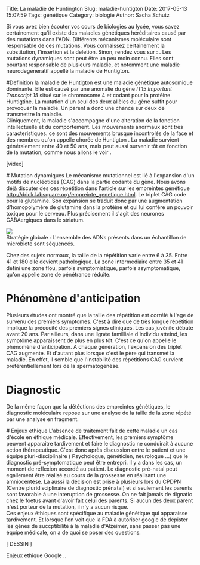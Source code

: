 Title: La maladie de Huntington
Slug: maladie-huntigton
Date: 2017-05-13 15:07:59
Tags: génétique
Category: biologie
Author: Sacha Schutz

Si vous avez bien écouter vos cours de biologies au lycée, vous savez certainement qu'il existe des maladies génétiques héréditaires causé par des mutations dans l'ADN. Différents mécanismes moléculaire sont responsable de ces mutations.  Vous connaissez certainement la substitution, l'insertion et la deletion. Sinon, rendez vous sur : . 
Les mutations dynamiques sont peut être un peu moin connu. Elles sont pourtant responsable de plusieurs maladie, et notemment une maladie neurodegeneratif appellé la maladie de Huntigton. 


#Definition 
la maladie de Huntigton est une maladie génétique autosomique dominante. Elle est causé par une anomalie du gène *IT15  Important Transcript 15* situé sur le chromosome 4 et codant pour la protéine Huntigtine. La mutation d'un seul des deux allèles du gène suffit pour provoquer la maladie. Un parent a donc une chance sur deux de transmettre la maladie.  
Cliniquement, la maladie s'accompagne d'une alteration de la fonction intellectuelle et du comportement. Les mouvements anormaux sont très caracteristiques. ce sont des mouvements brusque incontrolés de la face et des membres qu'on appelle chorée de Huntigton . 
La maladie survient généralement entre 40 et 50 ans, mais peut aussi survenir tôt en fonction de la mutation, comme nous allons le voir . 

[video]

# Mutation dynamiques 
Le mécanisme mutationnel est lié à l'expansion d'un motifs de nucléotides (CAG) dans la partie codante du gène. Nous avons déjà discuter des ces répétition dans l'article sur les empreintes génétique http://dridk.labsquare.org/empreinte_genetique.html. Le triplet CAG code pour la glutamine. Son expansion se traduit donc par une augmentation d'homopolymère de glutamine dans la protéine et qui lui confère un pouvoir toxique pour le cerveau. Plus précisement il s'agit des neurones GABAergiques dans le striatum.

<div class="figure">
    <img src="../images/post21/cag.jpg" /> 
    <div class="legend">Stratégie globale : L'ensemble des ADNs présents dans un échantillon de microbiote sont séquencés.</div>
</div>   

Chez des sujets normaux, la taille de la répétition varie entre 6 à 35. Entre 41 et 180 elle devient pathologique. La zone intermediaire entre 35 et 41 défini une zone flou, parfois symptomiatique, parfois asymptomatique, qu'on appelle zone de pénétrance réduite. 


# Phénomène d'anticipation 
Plusieurs études ont montré que la taille des répétition est corrélé à l'age de survenu des premiers symptomes. C'est à dire que de très longue répétition implique la précocité des premiers signes cliniques. Les cas juvénile débute avant 20 ans. Par ailleurs, dans une lignée familliale d'individu atteind, les symptôme apparaissent de plus en plus tôt. C'est ce qu'on appelle le phénomène d'anticipation. A chaque génération, l'expansion des triplet CAG augmente. Et d'autant plus lorsque c'est le père qui transmet la maladie. En effet, il semble que l'instabilité des répétitions CAG survient préférentiellement lors de la spermatogenèse.

# Diagnostic 
De la même façon que la détéctions des empreintes génétiques, le diagnostic moléculaire repose sur une analyse de la taille de la zone répété par une analyse en fragment.

# Enjeux ethique
L'absence de traitement fait de cette maladie un cas d'école en éthique médicale. Effectivement, les premiers symptôme peuvent apparaitre tardivement et faire le diagnostic ne conduirait à aucune action thérapeutique. C'est donc après discussion entre le patient et une équipe pluri-disciplinaire ( Psychologue, généticien, neurologue ...) que le diagnostic pré-symptomatique peut être entrepri. Il y a dans les cas, un moment de reflexion accordé au patient. 
Le diagnostic pré-natal peut egallement être réalisé au cours de la grossesse en réalisant une amniocentèse. La aussi la décision est prise à plusieurs lors du CPDPN (Centre pluridisciplinaire de diagnostic prénatal) et si seulement les parents sont favorable à une interuption de grossesse. On ne fait jamais de dignatic chez le foetus avant d'avoir fait celui des parents. Si aucun des deux parent n'est porteur de la mutation, il n'y a aucun risque.  
Ces enjeux éthiques sont spécifique au maladie génétique qui apparaisse tardivement. Et lorsque l'on voit que la FDA à autoriser google de dépister les gènes de succptibilité à la maladie d'Alzeimer, sans passer pas une équipe médicale, on a de quoi se poser des questions. 


[ DESSIN ]




Enjeux ethique 
Google .. 
